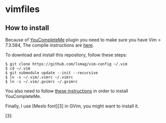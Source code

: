 vimfiles
========

How to install
--------------

Because of [YouCompleteMe][1] plugin you need to make sure you have Vim > 7.3.584, 
The compile instructions are [here][2].

To download and install this repository, follow these steps:

    $ git clone https://github.com/lsmag/vim-config ~/.vim
    $ cd ~/.vim
    $ git submodule update --init --recursive
    $ ln -s ~/.vim/.vimrc ~/.vimrc
    $ ln -s ~/.vim/.gvimrc ~/.gvimrc

You also need to follow [these instructions][1] in order to install YouCompleteMe.

Finally, I use [Meslo font][3] in GVim, you might want to install it.


[1]: https://github.com/Valloric/YouCompleteMe#ubuntu-linux-x64-super-quick-installation
[2]: https://github.com/Valloric/YouCompleteMe/wiki/Building-Vim-from-source
[3]:
